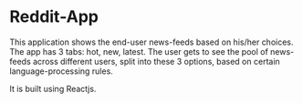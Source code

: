 # Reddit-App

This application shows the end-user news-feeds based on his/her choices. The app has 3 tabs: hot, new, latest. The user gets to see the pool of news-feeds across different users, split into these 3 options, based on certain language-processing rules.

It is built using Reactjs.
 
